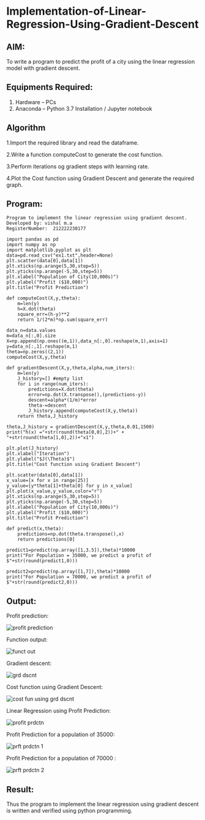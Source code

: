 # Implementation-of-Linear-Regression-Using-Gradient-Descent

## AIM:
To write a program to predict the profit of a city using the linear regression model with gradient descent.

## Equipments Required:
1. Hardware – PCs
2. Anaconda – Python 3.7 Installation / Jupyter notebook

## Algorithm
1.Import the required library and read the dataframe.

2.Write a function computeCost to generate the cost function.

3.Perform iterations og gradient steps with learning rate.

4.Plot the Cost function using Gradient Descent and generate the required graph.

## Program:
```
Program to implement the linear regression using gradient descent.
Developed by: vishal m.a
RegisterNumber:  212222230177

import pandas as pd
import numpy as np
import matplotlib.pyplot as plt
data=pd.read_csv("ex1.txt",header=None)
plt.scatter(data[0],data[1])
plt.xticks(np.arange(5,30,step=5))
plt.yticks(np.arange(-5,30,step=5))
plt.xlabel("Population of City(10,000s)")
plt.ylabel("Profit ($10,000)")
plt.title("Profit Prediction")

def computeCost(X,y,theta):
    m=len(y) 
    h=X.dot(theta) 
    square_err=(h-y)**2
    return 1/(2*m)*np.sum(square_err) 

data_n=data.values
m=data_n[:,0].size
X=np.append(np.ones((m,1)),data_n[:,0].reshape(m,1),axis=1)
y=data_n[:,1].reshape(m,1)
theta=np.zeros((2,1))
computeCost(X,y,theta) 

def gradientDescent(X,y,theta,alpha,num_iters):
    m=len(y)
    J_history=[] #empty list
    for i in range(num_iters):
        predictions=X.dot(theta)
        error=np.dot(X.transpose(),(predictions-y))
        descent=alpha*(1/m)*error
        theta-=descent
        J_history.append(computeCost(X,y,theta))
    return theta,J_history

theta,J_history = gradientDescent(X,y,theta,0.01,1500)
print("h(x) ="+str(round(theta[0,0],2))+" + "+str(round(theta[1,0],2))+"x1")

plt.plot(J_history)
plt.xlabel("Iteration")
plt.ylabel("$J(\Theta)$")
plt.title("Cost function using Gradient Descent")

plt.scatter(data[0],data[1])
x_value=[x for x in range(25)]
y_value=[y*theta[1]+theta[0] for y in x_value]
plt.plot(x_value,y_value,color="r")
plt.xticks(np.arange(5,30,step=5))
plt.yticks(np.arange(-5,30,step=5))
plt.xlabel("Population of City(10,000s)")
plt.ylabel("Profit ($10,000)")
plt.title("Profit Prediction")

def predict(x,theta):
    predictions=np.dot(theta.transpose(),x)
    return predictions[0]

predict1=predict(np.array([1,3.5]),theta)*10000
print("For Population = 35000, we predict a profit of $"+str(round(predict1,0)))

predict2=predict(np.array([1,7]),theta)*10000
print("For Population = 70000, we predict a profit of $"+str(round(predict2,0)))
```

## Output:
Profit prediction:

![profit prediction](https://github.com/vishal21004/Implementation-of-Linear-Regression-Using-Gradient-Descent/assets/119560110/fccaf3a1-9e3c-45e6-b117-76c193843007)


Function output:

![funct out](https://github.com/vishal21004/Implementation-of-Linear-Regression-Using-Gradient-Descent/assets/119560110/127d0632-a99a-4bfe-8304-6ef63c44a17b)


Gradient descent:

![grd dscnt](https://github.com/vishal21004/Implementation-of-Linear-Regression-Using-Gradient-Descent/assets/119560110/bb6cc3ac-fd4d-4a47-bf5b-2570939adc43)


Cost function using Gradient Descent:

![cost fun using grd dscnt](https://github.com/vishal21004/Implementation-of-Linear-Regression-Using-Gradient-Descent/assets/119560110/df321ea3-3e2a-449d-bdf3-92ed291862a0)


Linear Regression using Profit Prediction:

![profit prdctn](https://github.com/vishal21004/Implementation-of-Linear-Regression-Using-Gradient-Descent/assets/119560110/64ceaf09-3e12-4af6-a42c-3da635ae641a)


Profit Prediction for a population of 35000:

![prft prdctn 1](https://github.com/vishal21004/Implementation-of-Linear-Regression-Using-Gradient-Descent/assets/119560110/55aac274-ba6b-456c-8ecd-fef50e50c632)



Profit Prediction for a population of 70000 :

![prft prdctn 2](https://github.com/vishal21004/Implementation-of-Linear-Regression-Using-Gradient-Descent/assets/119560110/202c5b95-256c-4cfc-9801-bdecd1637f7c)


## Result:
Thus the program to implement the linear regression using gradient descent is written and verified using python programming.
